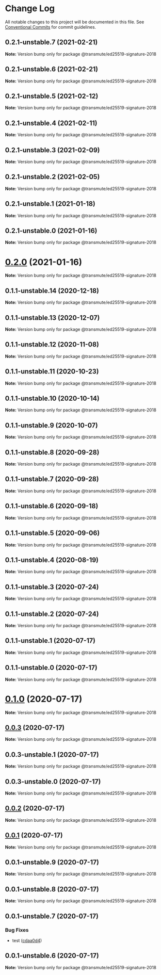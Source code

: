 # Change Log

All notable changes to this project will be documented in this file.
See [Conventional Commits](https://conventionalcommits.org) for commit guidelines.

## 0.2.1-unstable.7 (2021-02-21)

**Note:** Version bump only for package @transmute/ed25519-signature-2018





## 0.2.1-unstable.6 (2021-02-21)

**Note:** Version bump only for package @transmute/ed25519-signature-2018





## 0.2.1-unstable.5 (2021-02-12)

**Note:** Version bump only for package @transmute/ed25519-signature-2018





## 0.2.1-unstable.4 (2021-02-11)

**Note:** Version bump only for package @transmute/ed25519-signature-2018





## 0.2.1-unstable.3 (2021-02-09)

**Note:** Version bump only for package @transmute/ed25519-signature-2018





## 0.2.1-unstable.2 (2021-02-05)

**Note:** Version bump only for package @transmute/ed25519-signature-2018





## 0.2.1-unstable.1 (2021-01-18)

**Note:** Version bump only for package @transmute/ed25519-signature-2018





## 0.2.1-unstable.0 (2021-01-16)

**Note:** Version bump only for package @transmute/ed25519-signature-2018





# [0.2.0](https://github.com/transmute-industries/vc.js/compare/v0.1.1-unstable.14...v0.2.0) (2021-01-16)

**Note:** Version bump only for package @transmute/ed25519-signature-2018





## 0.1.1-unstable.14 (2020-12-18)

**Note:** Version bump only for package @transmute/ed25519-signature-2018





## 0.1.1-unstable.13 (2020-12-07)

**Note:** Version bump only for package @transmute/ed25519-signature-2018





## 0.1.1-unstable.12 (2020-11-08)

**Note:** Version bump only for package @transmute/ed25519-signature-2018





## 0.1.1-unstable.11 (2020-10-23)

**Note:** Version bump only for package @transmute/ed25519-signature-2018





## 0.1.1-unstable.10 (2020-10-14)

**Note:** Version bump only for package @transmute/ed25519-signature-2018





## 0.1.1-unstable.9 (2020-10-07)

**Note:** Version bump only for package @transmute/ed25519-signature-2018





## 0.1.1-unstable.8 (2020-09-28)

**Note:** Version bump only for package @transmute/ed25519-signature-2018





## 0.1.1-unstable.7 (2020-09-28)

**Note:** Version bump only for package @transmute/ed25519-signature-2018





## 0.1.1-unstable.6 (2020-09-18)

**Note:** Version bump only for package @transmute/ed25519-signature-2018





## 0.1.1-unstable.5 (2020-09-06)

**Note:** Version bump only for package @transmute/ed25519-signature-2018





## 0.1.1-unstable.4 (2020-08-19)

**Note:** Version bump only for package @transmute/ed25519-signature-2018





## 0.1.1-unstable.3 (2020-07-24)

**Note:** Version bump only for package @transmute/ed25519-signature-2018





## 0.1.1-unstable.2 (2020-07-24)

**Note:** Version bump only for package @transmute/ed25519-signature-2018





## 0.1.1-unstable.1 (2020-07-17)

**Note:** Version bump only for package @transmute/ed25519-signature-2018





## 0.1.1-unstable.0 (2020-07-17)

**Note:** Version bump only for package @transmute/ed25519-signature-2018





# [0.1.0](https://github.com/transmute-industries/vc.js/compare/v0.0.3...v0.1.0) (2020-07-17)

**Note:** Version bump only for package @transmute/ed25519-signature-2018





## [0.0.3](https://github.com/transmute-industries/vc.js/compare/v0.0.3-unstable.1...v0.0.3) (2020-07-17)

**Note:** Version bump only for package @transmute/ed25519-signature-2018





## 0.0.3-unstable.1 (2020-07-17)

**Note:** Version bump only for package @transmute/ed25519-signature-2018





## 0.0.3-unstable.0 (2020-07-17)

**Note:** Version bump only for package @transmute/ed25519-signature-2018





## [0.0.2](https://github.com/transmute-industries/vc.js/compare/v0.0.1...v0.0.2) (2020-07-17)

**Note:** Version bump only for package @transmute/ed25519-signature-2018





## [0.0.1](https://github.com/transmute-industries/vc.js/compare/v0.0.1-unstable.9...v0.0.1) (2020-07-17)

**Note:** Version bump only for package @transmute/ed25519-signature-2018





## 0.0.1-unstable.9 (2020-07-17)

**Note:** Version bump only for package @transmute/ed25519-signature-2018





## 0.0.1-unstable.8 (2020-07-17)

**Note:** Version bump only for package @transmute/ed25519-signature-2018





## 0.0.1-unstable.7 (2020-07-17)


### Bug Fixes

* test ([cdaa0d4](https://github.com/transmute-industries/vc.js/commit/cdaa0d489bfb5390ed98545884642c798ce18192))





## 0.0.1-unstable.6 (2020-07-17)

**Note:** Version bump only for package @transmute/ed25519-signature-2018
